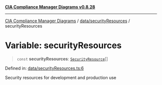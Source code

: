 [**CIA Compliance Manager Diagrams v0.8.28**](../../../README.md)

***

[CIA Compliance Manager Diagrams](../../../modules.md) / [data/securityResources](../README.md) / securityResources

# Variable: securityResources

> `const` **securityResources**: [`SecurityResource`](../../../services/interfaces/SecurityResource.md)[]

Defined in: [data/securityResources.ts:6](https://github.com/Hack23/cia-compliance-manager/blob/7619f76b35999bc4eb3f6ff6c1e77c13be78f250/src/data/securityResources.ts#L6)

Security resources for development and production use
